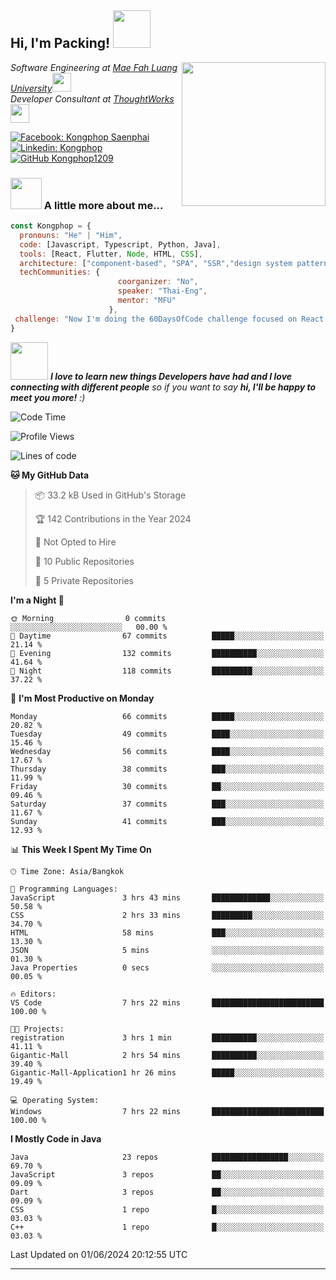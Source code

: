 <h2> Hi, I'm Packing! <img src="https://media.giphy.com/media/mGcNjsfWAjY5AEZNw6/giphy.gif" width="60"></h2>
<img align='right' src="https://media.giphy.com/media/ieyl9zmCjO4b4t6qoY/giphy.gif" width="230">
<p><em>Software Engineering at <a href="http://www.unb.br">Mae Fah Luang University</a><img src="https://media.giphy.com/media/fYSnHlufseco8Fh93Z/giphy.gif" width="30"></br>Developer Consultant at <a href="https://www.thoughtworks.com">ThoughtWorks</a><img src="https://media.giphy.com/media/WUlplcMpOCEmTGBtBW/giphy.gif" width="30"> 
</em></p>

[![Facebook: Kongphop Saenphai](https://img.shields.io/badge/-Kongphop%20Saenphai-1877F2?style=flat-square&logo=facebook&logoColor=white&link=https://www.facebook.com/profile.php?id=100009078336515)](https://www.facebook.com/profile.php?id=100009078336515)
[![Linkedin: Kongphop](https://img.shields.io/badge/-Kongphop-blue?style=flat-square&logo=Linkedin&logoColor=white&link=https://www.linkedin.com/in/kongphop-saenphai-34a557288/)](https://www.linkedin.com/in/kongphop-saenphai-34a557288/)
[![GitHub Kongphop1209](https://img.shields.io/github/followers/Kongphop1209?label=follow&style=social)](https://github.com/kongphop1209)


### <img src="https://media.giphy.com/media/VgCDAzcKvsR6OM0uWg/giphy.gif" width="50"> A little more about me...  

```javascript
const Kongphop = {
  pronouns: "He" | "Him",
  code: [Javascript, Typescript, Python, Java],
  tools: [React, Flutter, Node, HTML, CSS],
  architecture: ["component-based", "SPA", "SSR","design system pattern"],
  techCommunities: {
                        coorganizer: "No",
                        speaker: "Thai-Eng",
                        mentor: "MFU"
                      },
 challenge: "Now I'm doing the 60DaysOfCode challenge focused on React and Mobile App"
}
```

<img src="https://media.giphy.com/media/LnQjpWaON8nhr21vNW/giphy.gif" width="60"> <em><b>I love to learn new things Developers have had and I love connecting with different people</b> so if you want to say <b>hi, I'll be happy to meet you more!</b> :)</em>

<!--START_SECTION:waka-->
![Code Time](http://img.shields.io/badge/Code%20Time-23%20hrs%2019%20mins-blue)

![Profile Views](http://img.shields.io/badge/Profile%20Views-14-blue)

![Lines of code](https://img.shields.io/badge/From%20Hello%20World%20I%27ve%20Written-2.3%20million%20lines%20of%20code-blue)

**🐱 My GitHub Data** 

> 📦 33.2 kB Used in GitHub's Storage 
 > 
> 🏆 142 Contributions in the Year 2024
 > 
> 🚫 Not Opted to Hire
 > 
> 📜 10 Public Repositories 
 > 
> 🔑 5 Private Repositories 
 > 
**I'm a Night 🦉** 

```text
🌞 Morning                0 commits           ░░░░░░░░░░░░░░░░░░░░░░░░░   00.00 % 
🌆 Daytime                67 commits          █████░░░░░░░░░░░░░░░░░░░░   21.14 % 
🌃 Evening                132 commits         ██████████░░░░░░░░░░░░░░░   41.64 % 
🌙 Night                  118 commits         █████████░░░░░░░░░░░░░░░░   37.22 % 
```
📅 **I'm Most Productive on Monday** 

```text
Monday                   66 commits          █████░░░░░░░░░░░░░░░░░░░░   20.82 % 
Tuesday                  49 commits          ████░░░░░░░░░░░░░░░░░░░░░   15.46 % 
Wednesday                56 commits          ████░░░░░░░░░░░░░░░░░░░░░   17.67 % 
Thursday                 38 commits          ███░░░░░░░░░░░░░░░░░░░░░░   11.99 % 
Friday                   30 commits          ██░░░░░░░░░░░░░░░░░░░░░░░   09.46 % 
Saturday                 37 commits          ███░░░░░░░░░░░░░░░░░░░░░░   11.67 % 
Sunday                   41 commits          ███░░░░░░░░░░░░░░░░░░░░░░   12.93 % 
```


📊 **This Week I Spent My Time On** 

```text
🕑︎ Time Zone: Asia/Bangkok

💬 Programming Languages: 
JavaScript               3 hrs 43 mins       █████████████░░░░░░░░░░░░   50.58 % 
CSS                      2 hrs 33 mins       █████████░░░░░░░░░░░░░░░░   34.70 % 
HTML                     58 mins             ███░░░░░░░░░░░░░░░░░░░░░░   13.30 % 
JSON                     5 mins              ░░░░░░░░░░░░░░░░░░░░░░░░░   01.30 % 
Java Properties          0 secs              ░░░░░░░░░░░░░░░░░░░░░░░░░   00.05 % 

🔥 Editors: 
VS Code                  7 hrs 22 mins       █████████████████████████   100.00 % 

🐱‍💻 Projects: 
registration             3 hrs 1 min         ██████████░░░░░░░░░░░░░░░   41.11 % 
Gigantic-Mall            2 hrs 54 mins       ██████████░░░░░░░░░░░░░░░   39.40 % 
Gigantic-Mall-Application1 hr 26 mins        █████░░░░░░░░░░░░░░░░░░░░   19.49 % 

💻 Operating System: 
Windows                  7 hrs 22 mins       █████████████████████████   100.00 % 
```

**I Mostly Code in Java** 

```text
Java                     23 repos            █████████████████░░░░░░░░   69.70 % 
JavaScript               3 repos             ██░░░░░░░░░░░░░░░░░░░░░░░   09.09 % 
Dart                     3 repos             ██░░░░░░░░░░░░░░░░░░░░░░░   09.09 % 
CSS                      1 repo              █░░░░░░░░░░░░░░░░░░░░░░░░   03.03 % 
C++                      1 repo              █░░░░░░░░░░░░░░░░░░░░░░░░   03.03 % 
```




 Last Updated on 01/06/2024 20:12:55 UTC
<!--END_SECTION:waka-->


---



